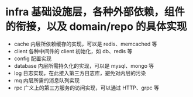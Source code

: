 # infra 基础设施层，各种外部依赖，组件的衔接，以及 domain/repo 的具体实现

- cache 内层所依赖缓存的实现，可以是 redis、memcached 等
- client 各种中间件的 client 初始化，如 db、redis 等
- config 配置实现
- database 内层所需持久化的实现，可以是 mysql、mongo 等
- log 日志实现，在此接入第三方日志库，避免对内层的污染
- mq 内层所需的消息队列实现
- rpc 广义上的第三方服务的访问实现，可以通过 HTTP、grpc 等